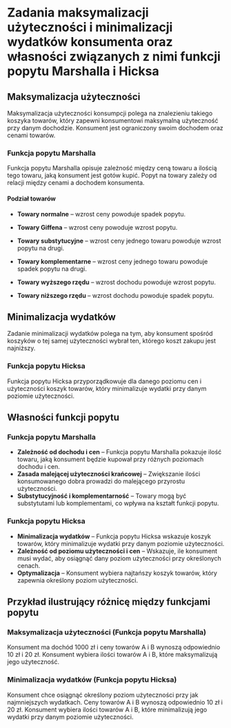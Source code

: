 # Zadania maksymalizacji użyteczności i minimalizacji wydatków konsumenta oraz własności związanych z nimi funkcji popytu Marshalla i Hicksa

## Maksymalizacja użyteczności

Maksymalizacja użyteczności konsumpcji polega na znalezieniu takiego koszyka towarów, który zapewni konsumentowi
maksymalną użyteczność przy danym dochodzie. Konsument jest ograniczony swoim dochodem oraz cenami towarów.

### Funkcja popytu Marshalla

Funkcja popytu Marshalla opisuje zależność między ceną towaru a ilością tego towaru, jaką konsument jest gotów kupić.
Popyt na towary zależy od relacji między cenami a dochodem konsumenta.

#### Podział towarów

- **Towary normalne** – wzrost ceny powoduje spadek popytu.
- **Towary Giffena** – wzrost ceny powoduje wzrost popytu.

- **Towary substytucyjne** – wzrost ceny jednego towaru powoduje wzrost popytu na drugi.
- **Towary komplementarne** – wzrost ceny jednego towaru powoduje spadek popytu na drugi.

- **Towary wyższego rzędu** – wzrost dochodu powoduje wzrost popytu.
- **Towary niższego rzędu** – wzrost dochodu powoduje spadek popytu.

## Minimalizacja wydatków

Zadanie minimalizacji wydatków polega na tym, aby konsument spośród koszyków o tej samej użyteczności wybrał ten,
którego koszt zakupu jest najniższy.

### Funkcja popytu Hicksa

Funkcja popytu Hicksa przyporządkowuje dla danego poziomu cen i użyteczności koszyk towarów, który minimalizuje wydatki
przy danym poziomie użyteczności.

## Własności funkcji popytu

### Funkcja popytu Marshalla

- **Zależność od dochodu i cen** – Funkcja popytu Marshalla pokazuje ilość towaru, jaką konsument będzie kupował przy
  różnych poziomach dochodu i cen.
- **Zasada malejącej użyteczności krańcowej** – Zwiększanie ilości konsumowanego dobra prowadzi do malejącego przyrostu
  użyteczności.
- **Substytucyjność i komplementarność** – Towary mogą być substytutami lub komplementami, co wpływa na kształt funkcji
  popytu.

### Funkcja popytu Hicksa

- **Minimalizacja wydatków** – Funkcja popytu Hicksa wskazuje koszyk towarów, który minimalizuje wydatki przy danym
  poziomie użyteczności.
- **Zależność od poziomu użyteczności i cen** – Wskazuje, ile konsument musi wydać, aby osiągnąć dany poziom
  użyteczności przy określonych cenach.
- **Optymalizacja** – Konsument wybiera najtańszy koszyk towarów, który zapewnia określony poziom użyteczności.

## Przykład ilustrujący różnicę między funkcjami popytu

### Maksymalizacja użyteczności (Funkcja popytu Marshalla)

Konsument ma dochód 1000 zł i ceny towarów A i B wynoszą odpowiednio 10 zł i 20 zł. Konsument wybiera ilości towarów A i
B, które maksymalizują jego użyteczność.

### Minimalizacja wydatków (Funkcja popytu Hicksa)

Konsument chce osiągnąć określony poziom użyteczności przy jak najmniejszych wydatkach. Ceny towarów A i B wynoszą
odpowiednio 10 zł i 20 zł. Konsument wybiera ilości towarów A i B, które minimalizują jego wydatki przy danym poziomie
użyteczności.
